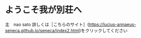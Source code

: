 # ようこそ我が別荘へ
主　nao sato
詳しくは［こちらのサイト］(https://lucius-annaeus-seneca.github.io/seneca/index2.html)をクリックしてください
